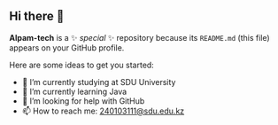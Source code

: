 ## Hi there 👋


**Alpam-tech** is a ✨ _special_ ✨ repository because its `README.md` (this file) appears on your GitHub profile.

Here are some ideas to get you started:

- 🔭 I’m currently studying at SDU University
- 🌱 I’m currently learning Java
- 🤔 I’m looking for help with GitHub
- 📫 How to reach me: 240103111@sdu.edu.kz
